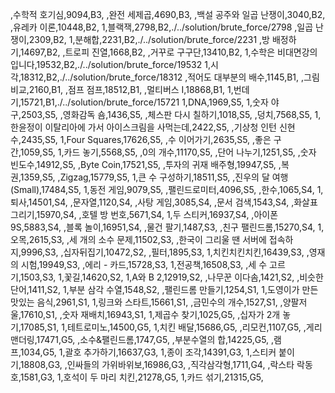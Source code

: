 ,수학적 호기심,9094,B3,
,완전 세제곱,4690,B3,
,백설 공주와 일곱 난쟁이,3040,B2,
,유레카 이론,10448,B2,
1,블랙잭,2798,B2,./../solution/brute_force/2798
,일곱 난쟁이,2309,B2,
1,분해합,2231,B2,./../solution/brute_force/2231
,방 배정하기,14697,B2,
,트로피 진열,1668,B2,
,거꾸로 구구단,13410,B2,
1,수학은 비대면강의입니다,19532,B2,./../solution/brute_force/19532
1,시각,18312,B2,./../solution/brute_force/18312
,적어도 대부분의 배수,1145,B1,
,그림 비교,2160,B1,
,점프 점프,18512,B1,
,멀티버스 Ⅰ,18868,B1,
1,번데기,15721,B1,./../solution/brute_force/15721
1,DNA,1969,S5,
1,숫자 야구,2503,S5,
,영화감독 숌,1436,S5,
,체스판 다시 칠하기,1018,S5,
,덩치,7568,S5,
1,한윤정이 이탈리아에 가서 아이스크림을 사먹는데,2422,S5,
,기상청 인턴 신현수,2435,S5,
1,Four Squares,17626,S5,
,수 이어가기,2635,S5,
,좋은 구간,1059,S5,
1,카드 놓기,5568,S5,
,0의 개수,11170,S5,
,단어 나누기,1251,S5,
,숫자 빈도수,14912,S5,
,Byte Coin,17521,S5,
,투자의 귀재 배주형,19947,S5,
,복권,1359,S5,
,Zigzag,15779,S5,
1,큰 수 구성하기,18511,S5,
,진우의 달 여행 (Small),17484,S5,
1,동전 게임,9079,S5,
,팰린드로미터,4096,S5,
,한수,1065,S4,
1,퇴사,14501,S4,
,문자열,1120,S4,
,사탕 게임,3085,S4,
,문서 검색,1543,S4,
,화살표 그리기,15970,S4,
,호텔 방 번호,5671,S4,
1,두 스티커,16937,S4,
,아이폰 9S,5883,S4,
,블록 놀이,16951,S4,
,물건 팔기,1487,S3,
,친구 팰린드롬,15270,S4,
1,오목,2615,S3,
,세 개의 소수 문제,11502,S3,
,한국이 그리울 땐 서버에 접속하지,9996,S3,
,십자뒤집기,10472,S2,
,필터,1895,S3,
1,치킨치킨치킨,16439,S3,
,영재의 시험,19949,S3,
,에리 - 카드,15728,S3,
1,전공책,16508,S3,
,세 수 고르기,1503,S3,
1,꽃길,14620,S2,
1,A와 B 2,12919,S2,
,나무꾼 이다솜,1421,S2,
,비슷한 단어,1411,S2,
1,부분 삼각 수열,1548,S2,
,팰린드롬 만들기,1254,S1,
1,도영이가 만든 맛있는 음식,2961,S1,
1,링크와 스타트,15661,S1,
,금민수의 개수,1527,S1,
,양팔저울,17610,S1,
,숫자 재배치,16943,S1,
1,제곱수 찾기,1025,G5,
,십자가 2개 놓기,17085,S1,
1,테트로미노,14500,G5,
1,치킨 배달,15686,G5,
,리모컨,1107,G5,
,게리맨더링,17471,G5,
,소수&팰린드롬,1747,G5,
,부분수열의 합,14225,G5,
,램프,1034,G5,
1,괄호 추가하기,16637,G3,
1,종이 조각,14391,G3,
1,스티커 붙이기,18808,G3,
,인싸들의 가위바위보,16986,G3,
,직각삼각형,1711,G4,
,락스타 락동호,1581,G3,
1,호석이 두 마리 치킨,21278,G5,
1,카드 섞기,21315,G5,
